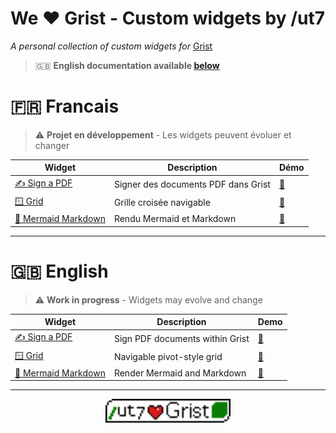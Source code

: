 # We ❤️ Grist - Custom widgets by /ut7
*A personal collection of custom widgets for* [Grist](https://www.getgrist.com/)

> 🇬🇧 **English documentation available [below](#-english)**  

# 🇫🇷 Francais

>⚠️ **Projet en développement** - Les widgets peuvent évoluer et changer  

| Widget                                            | Description                         | Démo                                                                                  |
|---------------------------------------------------|-------------------------------------|---------------------------------------------------------------------------------------|
| [✍️ Sign a PDF](sign-a-pdf/README.md)             | Signer des documents PDF dans Grist | [🔗](https://ut7.getgrist.com/2g8wDt9wsPHA/exemple-de-signature-dun-document-SHARED/) |
| [🪟 Grid](grid/README.md)                         | Grille croisée navigable            | [🔗](https://ut7.getgrist.com/mnN6xDU3ueUi/Grid-widget-demo-SHARED)                   |
| [🐠 Mermaid Markdown](mermaid-markdown/README.md) | Rendu Mermaid et Markdown           | [🔗](https://ut7.getgrist.com/w1KH9AFGU2TH/mermaid-markdown-widget-demo-SHARED/)   |

---

# 🇬🇧 English

> ⚠️ **Work in progress** - Widgets may evolve and change

| Widget                                            | Description                     | Demo                                                                                  |
|---------------------------------------------------|---------------------------------|---------------------------------------------------------------------------------------|
| [✍️ Sign a PDF](sign-a-pdf/README.md)             | Sign PDF documents within Grist | [🔗](https://ut7.getgrist.com/2g8wDt9wsPHA/exemple-de-signature-dun-document-SHARED/) |
| [🪟 Grid](grid/README.md)                         | Navigable pivot-style grid      | [🔗](https://ut7.getgrist.com/mnN6xDU3ueUi/Grid-widget-demo-SHARED)                   |
| [🐠 Mermaid Markdown](mermaid-markdown/README.md) | Render Mermaid and Markdown     | [🔗](https://ut7.getgrist.com/w1KH9AFGU2TH/mermaid-markdown-widget-demo-SHARED/p/2)   |

---

<p align="center">
  <a href="https://github.com/ut7/">
    <img src="sign-a-pdf/ut7_loves_grist.png" alt="/ut7 loves Grist" width="200">
  </a>
</p>
